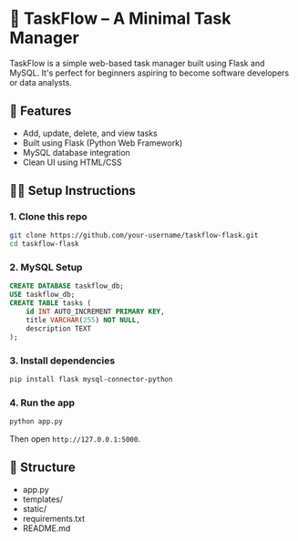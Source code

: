 # 📝 TaskFlow – A Minimal Task Manager

TaskFlow is a simple web-based task manager built using Flask and MySQL. It's perfect for beginners aspiring to become software developers or data analysts.

## 🚀 Features
- Add, update, delete, and view tasks
- Built using Flask (Python Web Framework)
- MySQL database integration
- Clean UI using HTML/CSS

## 🧑‍💻 Setup Instructions

### 1. Clone this repo
```bash
git clone https://github.com/your-username/taskflow-flask.git
cd taskflow-flask
```

### 2. MySQL Setup
```sql
CREATE DATABASE taskflow_db;
USE taskflow_db;
CREATE TABLE tasks (
    id INT AUTO_INCREMENT PRIMARY KEY,
    title VARCHAR(255) NOT NULL,
    description TEXT
);
```

### 3. Install dependencies
```bash
pip install flask mysql-connector-python
```

### 4. Run the app
```bash
python app.py
```
Then open `http://127.0.0.1:5000`.

## 📁 Structure
- app.py
- templates/
- static/
- requirements.txt
- README.md
